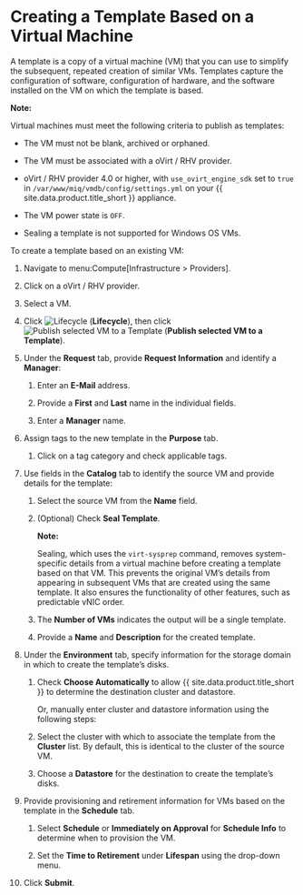 # Creating a Template Based on a Virtual Machine

A template is a copy of a virtual machine (VM) that you can use to
simplify the subsequent, repeated creation of similar VMs. Templates
capture the configuration of software, configuration of hardware, and
the software installed on the VM on which the template is based.

**Note:**

Virtual machines must meet the following criteria to publish as
templates:

  - The VM must not be blank, archived or orphaned.

  - The VM must be associated with a oVirt / RHV provider.

  - oVirt / RHV provider 4.0 or higher, with
    `use_ovirt_engine_sdk` set to `true` in
    `/var/www/miq/vmdb/config/settings.yml` on your
    {{ site.data.product.title_short }} appliance.

  - The VM power state is `OFF`.

  - Sealing a template is not supported for Windows OS VMs.

</div>

To create a template based on an existing VM:

1.  Navigate to menu:Compute\[Infrastructure \> Providers\].

2.  Click on a oVirt / RHV provider.

3.  Select a VM.

4.  Click ![Lifecycle](../images/2007.png) (**Lifecycle**), then click
    ![Publish selected VM to a Template](../images/import.png) (**Publish
    selected VM to a Template**).

5.  Under the **Request** tab, provide **Request Information** and
    identify a **Manager**:

    1.  Enter an **E-Mail** address.

    2.  Provide a **First** and **Last** name in the individual fields.

    3.  Enter a **Manager** name.

6.  Assign tags to the new template in the **Purpose** tab.

    1.  Click on a tag category and check applicable tags.

7.  Use fields in the **Catalog** tab to identify the source VM and
    provide details for the template:

    1.  Select the source VM from the **Name** field.

    2.  (Optional) Check **Seal Template**.

        **Note:**

        Sealing, which uses the `virt-sysprep` command, removes
        system-specific details from a virtual machine before creating a
        template based on that VM. This prevents the original VM’s
        details from appearing in subsequent VMs that are created using
        the same template. It also ensures the functionality of other
        features, such as predictable vNIC order.

        </div>

    3.  The **Number of VMs** indicates the output will be a single
        template.

    4.  Provide a **Name** and **Description** for the created template.

8.  Under the **Environment** tab, specify information for the storage
    domain in which to create the template’s disks.

    1.  Check **Choose Automatically** to allow {{ site.data.product.title_short }}
        to determine the destination cluster and datastore.

        Or, manually enter cluster and datastore information using the
        following steps:

    2.  Select the cluster with which to associate the template from the
        **Cluster** list. By default, this is identical to the cluster
        of the source VM.

    3.  Choose a **Datastore** for the destination to create the
        template’s disks.

9.  Provide provisioning and retirement information for VMs based on the
    template in the **Schedule** tab.

    1.  Select **Schedule** or **Immediately on Approval** for
        **Schedule Info** to determine when to provision the VM.

    2.  Set the **Time to Retirement** under **Lifespan** using the
        drop-down menu.

10. Click **Submit**.
